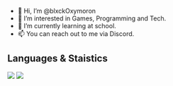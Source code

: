 - 👋 Hi, I’m @blxckOxymoron
- 👀 I’m interested in Games, Programming and Tech.
- 🌱 I’m currently learning at school.
- 📫 You can reach out to me via Discord.

## Languages & Staistics
![](https://github.com/blxckOxymoron/github-stats/blob/master/generated/languages.svg)
![](https://github.com/blxckOxymoron/github-stats/blob/master/generated/overview.svg)
